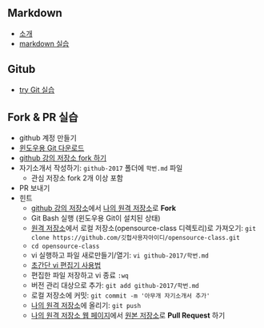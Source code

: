 Markdown 
--------
* [소개](https://docs.google.com/presentation/d/1TJzzz5gIDBGRa5MaVsmoAG4jEPkk1za13V2z5vLuFFg/edit?usp=sharing)
* [markdown 실습](http://www.markdowntutorial.com/lesson/1/)

Gitub
-----
* [try Git  실습](https://try.github.io/levels/1/challenges/1)

Fork & PR 실습
--------------
* github 계정 만들기
* [윈도우용 Git 다운로드](https://git-for-windows.github.io/)
* [github 강의 저장소 fork 하기](https://github.com/daumkakaotrack/opensource-class)
* 자기소개서 작성하기: `github-2017` 폴더에 `학번.md` 파일
  - 관심 저장소 fork 2개 이상 포함 
* PR 보내기
* 힌트
  - [github 강의 저장소](https://github.com/daumkakaotrack/opensource-class)에서 [나의 원격 저장소](https://github.com/나의깃헙아이디/opensource-class )로 **Fork**
  - Git Bash 실행 (윈도우용 Git이 설치된 상태)
  - [원격 저장소](https://github.com/나의깃헙아이디/opensource-class)에서 로컬 저장소(opensource-class 디렉토리)로 가져오기: `git clone https://github.com/깃헙사용자아이디/opensource-class.git`
  - `cd opensource-class`
  - vi 실행하고 파일 새로만들기/열기: `vi github-2017/학번.md`
  - [초간단 vi 편집기 사용법](http://kklyoon.tistory.com/100)
  - 편집한 파일 저장하고 vi 종료 `:wq`
  - 버전 관리 대상으로 추가: `git add github-2017/학번.md`
  - 로컬 저장소에 커밋: `git commit -m '아무개 자기소개서 추가'`
  - [나의 원격 저장소](https://github.com/나의깃헙아이디/opensource-class)에 올리기: `git push`
  - [나의 원격 저장소 웹 페이지](https://github.com/나의깃헙아이디/opensource-class/pulls)에서 [원본 저장소](https://github.com/daumkakaotrack/opensource-class)로 **Pull Request** 하기
